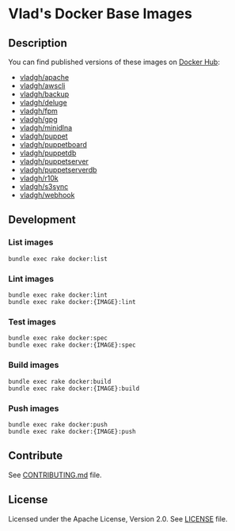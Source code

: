 # Vlad's Docker Base Images

## Description
You can find published versions of these images on [Docker Hub](https://hub.docker.com/r/vladgh):
* [vladgh/apache](https://hub.docker.com/r/vladgh/apache)
* [vladgh/awscli](https://hub.docker.com/r/vladgh/awscli)
* [vladgh/backup](https://hub.docker.com/r/vladgh/backup)
* [vladgh/deluge](https://hub.docker.com/r/vladgh/deluge)
* [vladgh/fpm](https://hub.docker.com/r/vladgh/fpm)
* [vladgh/gpg](https://hub.docker.com/r/vladgh/gpg)
* [vladgh/minidlna](https://hub.docker.com/r/vladgh/minidlna)
* [vladgh/puppet](https://hub.docker.com/r/vladgh/puppet)
* [vladgh/puppetboard](https://hub.docker.com/r/vladgh/puppetboard)
* [vladgh/puppetdb](https://hub.docker.com/r/vladgh/puppetdb)
* [vladgh/puppetserver](https://hub.docker.com/r/vladgh/puppetserver)
* [vladgh/puppetserverdb](https://hub.docker.com/r/vladgh/puppetserverdb)
* [vladgh/r10k](https://hub.docker.com/r/vladgh/r10k)
* [vladgh/s3sync](https://hub.docker.com/r/vladgh/s3sync)
* [vladgh/webhook](https://hub.docker.com/r/vladgh/webhook)

## Development
### List images
```
bundle exec rake docker:list
```

### Lint images
```
bundle exec rake docker:lint
bundle exec rake docker:{IMAGE}:lint
```

### Test images
```
bundle exec rake docker:spec
bundle exec rake docker:{IMAGE}:spec
```

### Build images
```
bundle exec rake docker:build
bundle exec rake docker:{IMAGE}:build
```

### Push images
```
bundle exec rake docker:push
bundle exec rake docker:{IMAGE}:push
```

## Contribute
See [CONTRIBUTING.md](CONTRIBUTING.md) file.

## License
Licensed under the Apache License, Version 2.0.
See [LICENSE](LICENSE) file.
